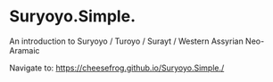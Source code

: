 # Suryoyo.Simple.
An introduction to Suryoyo / Turoyo / Surayt / Western Assyrian Neo-Aramaic

Navigate to: https://cheesefrog.github.io/Suryoyo.Simple./
